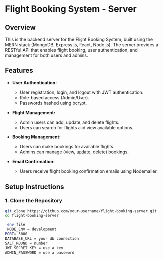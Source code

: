 # Flight Booking System - Server

## Overview
This is the backend server for the Flight Booking System, built using the MERN stack (MongoDB, Express.js, React, Node.js). The server provides a RESTful API that enables flight booking, user authentication, and management for both users and admins.

## Features
- **User Authentication:**
  - User registration, login, and logout with JWT authentication.
  - Role-based access (Admin/User).
  - Passwords hashed using bcrypt.
  
- **Flight Management:**
  - Admin users can add, update, and delete flights.
  - Users can search for flights and view available options.

- **Booking Management:**
  - Users can make bookings for available flights.
  - Admins can manage (view, update, delete) bookings.

- **Email Confirmation:**
  - Users receive flight booking confirmation emails using Nodemailer.

## Setup Instructions

### 1. Clone the Repository
```bash
git clone https://github.com/your-username/flight-booking-server.git
cd flight-booking-server

 env file 
 NODE_ENV = development
PORT= 5000
DATABASE_URL = your db connection
SALT_ROUND = number
JWT_SECRET_KEY = use a key
ADMIN_PASSWORD = use a password